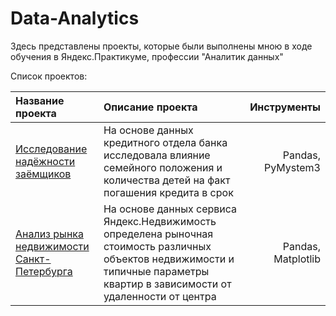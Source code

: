 
# Data-Analytics

Здесь представлены проекты, которые были выполнены мною в ходе обучения в Яндекс.Практикуме, профессии "Аналитик данных" 

Список проектов: 


|    **Название проекта**           | **Описание проекта**                                                                                                      | **Инструменты** |
|:----------------------------------|:--------------------------------------------------------------------------------------------------------------------------| ---------------:|
| [Исследование надёжности заёмщиков](https://github.com/TsvetkovaEV/Data-Analytics/tree/main/%D0%98%D1%81%D1%81%D0%BB%D0%B5%D0%B4%D0%BE%D0%B2%D0%B0%D0%BD%D0%B8%D0%B5%20%D0%BD%D0%B0%D0%B4%D0%B5%D0%B6%D0%BD%D0%BE%D1%81%D1%82%D0%B8%20%D0%B7%D0%B0%D0%B5%D0%BC%D1%89%D0%B8%D0%BA%D0%BE%D0%B2) | На основе данных кредитного отдела банка исследовала влияние семейного положения и количества детей на факт погашения кредита в срок|Pandas, PyMystem3|           
|[Анализ рынка недвижимости Санкт-Петербурга](https://github.com/TsvetkovaEV/Data-Analytics/tree/main/%D0%90%D0%BD%D0%B0%D0%BB%D0%B8%D0%B7%20%D1%80%D1%8B%D0%BD%D0%BA%D0%B0%20%D0%BD%D0%B5%D0%B4%D0%B2%D0%B8%D0%B6%D0%B8%D0%BC%D0%BE%D1%81%D1%82%D0%B8)| На основе данных сервиса Яндекс.Недвижимость определена рыночная стоимость различных объектов недвижимости и типичные параметры квартир в зависимости от удаленности от центра | Pandas, Matplotlib|

